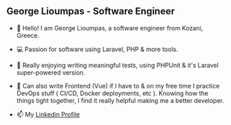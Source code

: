 ## George Lioumpas - Software Engineer

- 👋 Hello! I am George Lioumpas, a software engineer from Kozani, Greece.

- 💻 Passion for software using Laravel, PHP & more tools.
- 💙 Really enjoying writing meaningful tests, using PHPUnit & it's Laravel super-powered version.
- 🧰 Can also write Frontend (Vue) if I have to & on my free time I practice DevOps stuff ( CI/CD, Docker deployments, etc ). Knowing how the things tight together, I find it really helpful making me a better developer.
- 📫 My [Linkedin Profile](https://www.linkedin.com/in/george-lioympas/)


<!---
glioympas/glioympas is a ✨ special ✨ repository because its `README.md` (this file) appears on your GitHub profile.
You can click the Preview link to take a look at your changes.
--->
